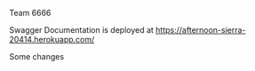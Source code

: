 Team 6666

Swagger Documentation is deployed at https://afternoon-sierra-20414.herokuapp.com/

Some changes